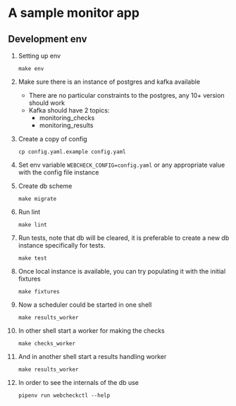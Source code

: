 # A sample monitor app

## Development env

1. Setting up env
    ```shell
    make env
    ```
1. Make sure there is an instance of postgres and kafka available
    
    * There are no particular constraints to the postgres, any 10+ version 
    should work
    * Kafka should have 2 topics:
        * monitoring_checks
        * monitoring_results

1. Create a copy of config 
    ```
    cp config.yaml.example config.yaml
    ```
1. Set env variable `WEBCHECK_CONFIG=config.yaml` or any appropriate value
  with the config file instance
1. Create db scheme
    ```shell
    make migrate
    ```
1. Run lint
    ```shell
    make lint
    ```
1. Run tests, note that db will be cleared, it is preferable to create a new
  db instance specifically for tests.  
    ```shell
    make test
    ```
1. Once local instance is available, you can try populating it with the 
   initial fixtures
    ```shell
    make fixtures
    ```
1. Now a scheduler could be started in one shell
    ```shell 
    make results_worker
    ```
1. In other shell start a worker for making the checks
    ```shell 
    make checks_worker
    ```
1. And in another shell start a results handling worker
    ```shell 
    make results_worker
    ```
1. In order to see the internals of the db use 
    ```shell
    pipenv run webcheckctl --help
    ```
